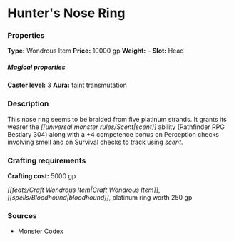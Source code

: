 ﻿---
Title: "Hunter's Nose Ring"
Type: "Wondrous Item"
Price: "10000 gp"
Weight: "–"
Slot: "Head"
Caster level: "3"
Aura: "faint transmutation"
Description: |
  "This nose ring seems to be braided from five platinum strands. It grants its wearer the scent ability (_Pathfinder RPG Bestiary_ 304) along with a +4 competence bonus on Perception checks involving smell and on Survival checks to track using scent."
Crafting cost: "5000 gp"
Sources: "['Monster Codex']"
---

# Hunter's Nose Ring

### Properties

**Type:** Wondrous Item **Price:** 10000 gp **Weight:** – **Slot:** Head

##### Magical properties

**Caster level:** 3 **Aura:** faint transmutation

### Description

This nose ring seems to be braided from five platinum strands. It grants its wearer the _[[universal monster rules/Scent|scent]]_ ability (Pathfinder RPG Bestiary 304) along with a +4 competence bonus on Perception checks involving smell and on Survival checks to track using _scent_.

### Crafting requirements

**Crafting cost:** 5000 gp

_[[feats/Craft Wondrous Item|Craft Wondrous Item]]_, _[[spells/Bloodhound|bloodhound]]_, platinum ring worth 250 gp

### Sources

* Monster Codex